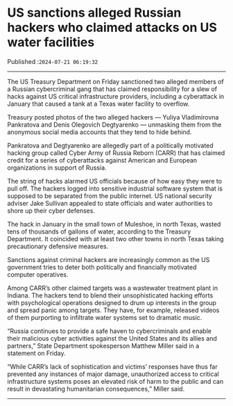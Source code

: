 # US sanctions alleged Russian hackers who claimed attacks on US water facilities

Published :`2024-07-21 06:19:32`

---

The US Treasury Department on Friday sanctioned two alleged members of a Russian cybercriminal gang that has claimed responsibility for a slew of hacks against US critical infrastructure providers, including a cyberattack in January that caused a tank at a Texas water facility to overflow.

Treasury posted photos of the two alleged hackers — Yuliya Vladimirovna Pankratova and Denis Olegovich Degtyarenko — unmasking them from the anonymous social media accounts that they tend to hide behind.

Pankratova and Degtyarenko are allegedly part of a politically motivated hacking group called Cyber Army of Russia Reborn (CARR) that has claimed credit for a series of cyberattacks against American and European organizations in support of Russia.

The string of hacks alarmed US officials because of how easy they were to pull off. The hackers logged into sensitive industrial software system that is supposed to be separated from the public internet. US national security adviser Jake Sullivan appealed to state officials and water authorities to shore up their cyber defenses.

The hack in January in the small town of Muleshoe, in north Texas, wasted tens of thousands of gallons of water, according to the Treasury Department. It coincided with at least two other towns in north Texas taking precautionary defensive measures.

Sanctions against criminal hackers are increasingly common as the US government tries to deter both politically and financially motivated computer operatives.

Among CARR’s other claimed targets was a wastewater treatment plant in Indiana. The hackers tend to blend their unsophisticated hacking efforts with psychological operations designed to drum up interests in the group and spread panic among targets. They have, for example, released videos of them purporting to infiltrate water systems set to dramatic music.

“Russia continues to provide a safe haven to cybercriminals and enable their malicious cyber activities against the United States and its allies and partners,” State Department spokesperson Matthew Miller said in a statement on Friday.

“While CARR’s lack of sophistication and victims’ responses have thus far prevented any instances of major damage, unauthorized access to critical infrastructure systems poses an elevated risk of harm to the public and can result in devastating humanitarian consequences,” Miller said.

---

